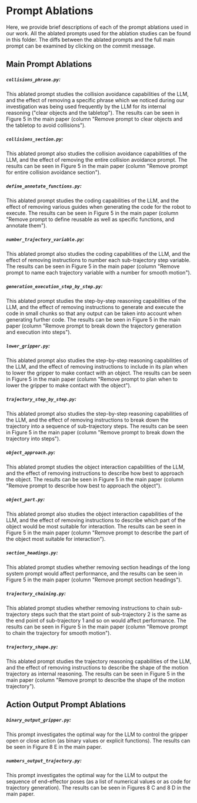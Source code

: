 # Prompt Ablations

Here, we provide brief descriptions of each of the prompt ablations used in our work.
All the ablated prompts used for the ablation studies can be found in this folder.
The diffs between the ablated prompts and the full main prompt can be examined by clicking on the commit message.

## Main Prompt Ablations

##### `collisions_phrase.py`:

This ablated prompt studies the collision avoidance capabilities of the LLM, and the effect of removing a specific phrase which we noticed during our investigation was being used frequently by the LLM for its internal reasoning ("clear objects and the tabletop"). The results can be seen in Figure 5 in the main paper (column "Remove prompt to clear objects and the tabletop to avoid collisions").

##### `collisions_section.py`:

This ablated prompt also studies the collision avoidance capabilities of the LLM, and the effect of removing the entire collision avoidance prompt. The results can be seen in Figure 5 in the main paper (column "Remove prompt for entire collision avoidance section").

##### `define_annotate_functions.py`:

This ablated prompt studies the coding capabilities of the LLM, and the effect of removing various guides when generating the code for the robot to execute. The results can be seen in Figure 5 in the main paper (column "Remove prompt to define reusable as well as specific functions, and annotate them").

##### `number_trajectory_variable.py`:

This ablated prompt also studies the coding capabilities of the LLM, and the effect of removing instructions to number each sub-trajectory step variable. The results can be seen in Figure 5 in the main paper (column "Remove prompt to name each trajectory variable with a number for smooth motion").

##### `generation_execution_step_by_step.py`:

This ablated prompt studies the step-by-step reasoning capabilities of the LLM, and the effect of removing instructions to generate and execute the code in small chunks so that any output can be taken into account when generating further code. The results can be seen in Figure 5 in the main paper (column "Remove prompt to break down the trajectory generation and execution into steps").

##### `lower_gripper.py`:

This ablated prompt also studies the step-by-step reasoning capabilities of the LLM, and the effect of removing instructions to include in its plan when to lower the gripper to make contact with an object. The results can be seen in Figure 5 in the main paper (column "Remove prompt to plan when to lower the gripper to make contact with the object").

##### `trajectory_step_by_step.py`:

This ablated prompt also studies the step-by-step reasoning capabilities of the LLM, and the effect of removing instructions to break down the trajectory into a sequence of sub-trajectory steps. The results can be seen in Figure 5 in the main paper (column "Remove prompt to break down the trajectory into steps").

##### `object_approach.py`:

This ablated prompt studies the object interaction capabilities of the LLM, and the effect of removing instructions to describe how best to approach the object. The results can be seen in Figure 5 in the main paper (column "Remove prompt to describe how best to approach the object").

##### `object_part.py`:

This ablated prompt also studies the object interaction capabilities of the LLM, and the effect of removing instructions to describe which part of the object would be most suitable for interaction. The results can be seen in Figure 5 in the main paper (column "Remove prompt to describe the part of the object most suitable for interaction").

##### `section_headings.py`:

This ablated prompt studies whether removing section headings of the long system prompt would affect performance, and the results can be seen in Figure 5 in the main paper (column "Remove prompt section headings").

##### `trajectory_chaining.py`:

This ablated prompt studies whether removing instructions to chain sub-trajectory steps such that the start point of sub-trajectory 2 is the same as the end point of sub-trajectory 1 and so on would affect performance. The results can be seen in Figure 5 in the main paper (column "Remove prompt to chain the trajectory for smooth motion").

##### `trajectory_shape.py`:

This ablated prompt studies the trajectory reasoning capabilities of the LLM, and the effect of removing instructions to describe the shape of the motion trajectory as internal reasoning. The results can be seen in Figure 5 in the main paper (column "Remove prompt to describe the shape of the motion trajectory").

## Action Output Prompt Ablations

##### `binary_output_gripper.py`:

This prompt investigates the optimal way for the LLM to control the gripper open or close action (as binary values or explicit functions). The results can be seen in Figure 8 E in the main paper.

##### `numbers_output_trajectory.py`:

This prompt investigates the optimal way for the LLM to output the sequence of end-effector poses (as a list of numerical values or as code for trajectory generation). The results can be seen in Figures 8 C and 8 D in the main paper.
